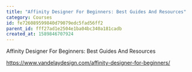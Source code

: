 ```yaml
---
title: "Affinity Designer For Beginners: Best Guides And Resources"
category: Courses
id: fe726089599840d79079edc5fad56ff2
parent_id: fff27ad1e2504e1ba04bc340a181cadb
created_at: 1589846707924
---
```


Affinity Designer For Beginners: Best Guides And Resources

https://www.vandelaydesign.com/affinity-designer-for-beginners/
                